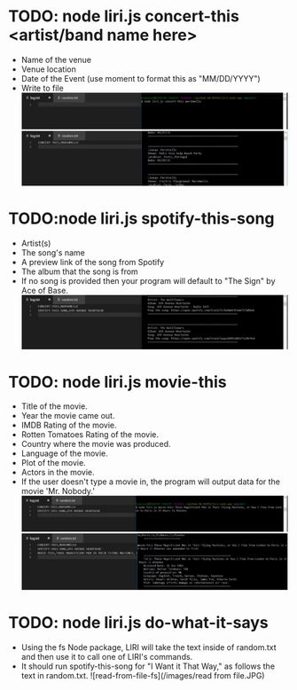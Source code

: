 # TODO: node liri.js concert-this <artist/band name here>
- Name of the venue
- Venue location
- Date of the Event (use moment to format this as "MM/DD/YYYY")
- Write to file
![Concert-this](/images/concert-this.JPG)
![Concert-this](/images/concert-this-appendFile-BandsAPI.JPG)

# TODO:node liri.js spotify-this-song <song name here>
- Artist(s)
- The song's name
- A preview link of the song from Spotify
- The album that the song is from
- If no song is provided then your program will default to "The Sign" by Ace of Base.
  ![spotify-this-song](/images/spotify-this-song-appendFile-spotifyAPI.JPG)
  
# TODO: node liri.js movie-this <movie name here>
- Title of the movie.
- Year the movie came out.
- IMDB Rating of the movie.
- Rotten Tomatoes Rating of the movie.
- Country where the movie was produced.
- Language of the movie.
- Plot of the movie.
- Actors in the movie.
- If the user doesn't type a movie in, the program will output data for the movie 'Mr. Nobody.'
  ![Movie-this](/images/movie-this.JPG)
  ![MOVIE_THIS](/images/movie-this-appendFile-OMBDAPI.JPG)
  
# TODO: node liri.js do-what-it-says
- Using the fs Node package, LIRI will take the text inside of random.txt and then use it to call one of LIRI's commands.
- It should run spotify-this-song for "I Want it That Way," as follows the text in random.txt.
![read-from-file-fs](/images/read from file.JPG)
